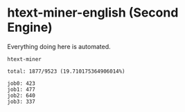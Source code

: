 # htext-miner-english (Second Engine)

Everything doing here is automated.

```
htext-miner

total: 1877/9523 (19.710175364906014%)

job0: 423
job1: 477
job2: 640
job3: 337
```